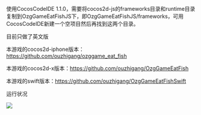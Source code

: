 
使用CocosCodeIDE 1.1.0，需要将cocos2d-js的frameworks目录和runtime目录复制到OzgGameEatFishJS下，即OzgGameEatFishJS/frameworks，可用CocosCodeIDE新建一个空项目然后再找到这两个目录。


目前只做了英文版

本游戏的cocos2d-iphone版本：https://github.com/ouzhigang/ozggame_eat_fish

本游戏的cocos2d-x版本：https://github.com/ouzhigang/OzgGameEatFish

本游戏的swift版本：https://github.com/ouzhigang/OzgGameEatFishSwift

运行状况

![](https://raw.github.com/ouzhigang/OzgGameEatFishJS/master/screenshot.jpg)
